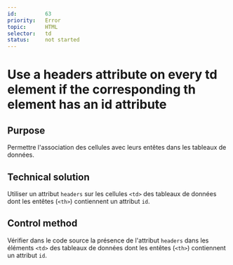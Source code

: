 ```yaml
---
id:         63
priority:   Error
topic:      HTML
selector:   td
status:     not started
---
```


# Use a headers attribute on every td element if the corresponding th element has an id attribute

## Purpose

Permettre l'association des cellules avec leurs entêtes dans les tableaux de données.

## Technical solution

Utiliser un attribut `headers` sur les cellules `<td>` des tableaux de données dont les entêtes (`<th>`) contiennent un attribut `id`.

## Control method

Vérifier dans le code source la présence de l'attribut `headers` dans les éléments `<td>` des tableaux de données dont les entêtes (`<th>`) contiennent un attribut `id`.

